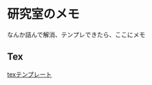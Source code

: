 # 研究室のメモ

なんか詰んで解消、テンプレできたら、ここにメモ

## Tex 

[texテンプレート](https://github.com/Nisk1G/Nisk1G/blob/main/Tex/Template.tex)
